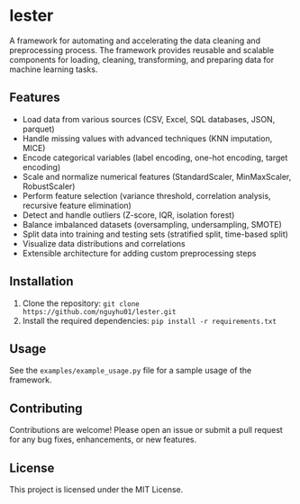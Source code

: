 # lester
A framework for automating and accelerating the data cleaning and preprocessing process. The framework provides reusable and scalable components for loading, cleaning, transforming, and preparing data for machine learning tasks.

## Features
- Load data from various sources (CSV, Excel, SQL databases, JSON, parquet)
- Handle missing values with advanced techniques (KNN imputation, MICE)
- Encode categorical variables (label encoding, one-hot encoding, target encoding)
- Scale and normalize numerical features (StandardScaler, MinMaxScaler, RobustScaler)
- Perform feature selection (variance threshold, correlation analysis, recursive feature elimination)
- Detect and handle outliers (Z-score, IQR, isolation forest)
- Balance imbalanced datasets (oversampling, undersampling, SMOTE)
- Split data into training and testing sets (stratified split, time-based split)
- Visualize data distributions and correlations
- Extensible architecture for adding custom preprocessing steps

## Installation
1. Clone the repository: `git clone https://github.com/nguyhu01/lester.git`
2. Install the required dependencies: `pip install -r requirements.txt`

## Usage
See the `examples/example_usage.py` file for a sample usage of the framework.

## Contributing
Contributions are welcome! Please open an issue or submit a pull request for any bug fixes, enhancements, or new features.

## License
This project is licensed under the MIT License.